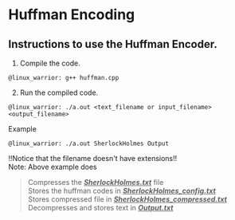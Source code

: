 # Huffman Encoding
## Instructions to use the Huffman Encoder.<br>
1. Compile the code.
```console
@linux_warrior: g++ huffman.cpp
```
2. Run the compiled code.
```console_
@linux_warrior: ./a.out <text_filename or input_filename> <output_filename>
```
Example
```console
@linux_warrior: ./a.out SherlockHolmes Output
```
!!Notice that the filename doesn't have extensions!!<br>
Note: Above example does
>Compresses the <b><i><u>SherlockHolmes.txt</u></i></b> file <br>
>Stores the huffman codes in <b><i><u>SherlockHolmes_config.txt</u></i></b> <br>
>Stores compressed file in <b><i><u>SherlockHolmes_compressed.txt</u></i></b> <br>
>Decompresses and stores text in <b><i><u>Output.txt</u></i></b> <br>